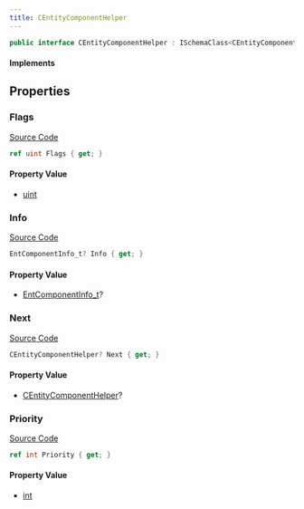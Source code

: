```yaml
---
title: CEntityComponentHelper
---
```


```csharp
public interface CEntityComponentHelper : ISchemaClass<CEntityComponentHelper>, ISchemaField, ISchemaClass, INativeHandle
```

#### Implements

## Properties

### Flags

[Source Code](https://github.com/swiftly-solution/swiftlys2/blob/beta/managed/src/SwiftlyS2.Generated/Schemas/Interfaces/CEntityComponentHelper.cs#L16)

```csharp
ref uint Flags { get; }
```

#### Property Value

- [uint](https://learn.microsoft.com/dotnet/api/system.uint32)

### Info

[Source Code](https://github.com/swiftly-solution/swiftlys2/blob/beta/managed/src/SwiftlyS2.Generated/Schemas/Interfaces/CEntityComponentHelper.cs#L18)

```csharp
EntComponentInfo_t? Info { get; }
```

#### Property Value

- [EntComponentInfo_t](/docs/api/shared/schemadefinitions/entcomponentinfo_t)?

### Next

[Source Code](https://github.com/swiftly-solution/swiftlys2/blob/beta/managed/src/SwiftlyS2.Generated/Schemas/Interfaces/CEntityComponentHelper.cs#L22)

```csharp
CEntityComponentHelper? Next { get; }
```

#### Property Value

- [CEntityComponentHelper](/docs/api/shared/schemadefinitions/centitycomponenthelper)?

### Priority

[Source Code](https://github.com/swiftly-solution/swiftlys2/blob/beta/managed/src/SwiftlyS2.Generated/Schemas/Interfaces/CEntityComponentHelper.cs#L20)

```csharp
ref int Priority { get; }
```

#### Property Value

- [int](https://learn.microsoft.com/dotnet/api/system.int32)

